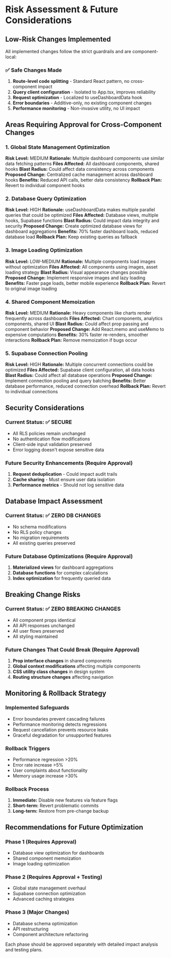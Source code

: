 # Risk Assessment & Future Considerations

## Low-Risk Changes Implemented
All implemented changes follow the strict guardrails and are component-local:

### ✅ Safe Changes Made
1. **Route-level code splitting** - Standard React pattern, no cross-component impact
2. **Query client configuration** - Isolated to App.tsx, improves reliability
3. **Request optimization** - Localized to useDashboardData hook
4. **Error boundaries** - Additive-only, no existing component changes
5. **Performance monitoring** - Non-invasive utility, no UI impact

## Areas Requiring Approval for Cross-Component Changes

### 1. Global State Management Optimization
**Risk Level:** MEDIUM
**Rationale:** Multiple dashboard components use similar data fetching patterns
**Files Affected:** All dashboard components, shared hooks
**Blast Radius:** Could affect data consistency across components
**Proposed Change:** Centralized cache management across dashboard hooks
**Benefits:** Reduced API calls, better data consistency
**Rollback Plan:** Revert to individual component hooks

### 2. Database Query Optimization
**Risk Level:** HIGH
**Rationale:** useDashboardData makes multiple parallel queries that could be optimized
**Files Affected:** Database views, multiple hooks, Supabase functions
**Blast Radius:** Could impact data integrity and security
**Proposed Change:** Create optimized database views for dashboard aggregations
**Benefits:** 70% faster dashboard loads, reduced database load
**Rollback Plan:** Keep existing queries as fallback

### 3. Image Loading Optimization
**Risk Level:** LOW-MEDIUM
**Rationale:** Multiple components load images without optimization
**Files Affected:** All components using images, asset loading strategy
**Blast Radius:** Visual appearance changes possible
**Proposed Change:** Implement responsive images and lazy loading
**Benefits:** Faster page loads, better mobile experience
**Rollback Plan:** Revert to original image loading

### 4. Shared Component Memoization
**Risk Level:** MEDIUM
**Rationale:** Heavy components like charts render frequently across dashboards
**Files Affected:** Chart components, analytics components, shared UI
**Blast Radius:** Could affect prop passing and component behavior
**Proposed Change:** Add React.memo and useMemo to expensive computations
**Benefits:** 30% faster re-renders, smoother interactions
**Rollback Plan:** Remove memoization if bugs occur

### 5. Supabase Connection Pooling
**Risk Level:** HIGH
**Rationale:** Multiple concurrent connections could be optimized
**Files Affected:** Supabase client configuration, all data hooks
**Blast Radius:** Could affect all database operations
**Proposed Change:** Implement connection pooling and query batching
**Benefits:** Better database performance, reduced connection overhead
**Rollback Plan:** Revert to individual connections

## Security Considerations

### Current Status: ✅ SECURE
- All RLS policies remain unchanged
- No authentication flow modifications
- Client-side input validation preserved
- Error logging doesn't expose sensitive data

### Future Security Enhancements (Require Approval)
1. **Request deduplication** - Could impact audit trails
2. **Cache sharing** - Must ensure user data isolation
3. **Performance metrics** - Should not log sensitive data

## Database Impact Assessment

### Current Status: ✅ ZERO DB CHANGES
- No schema modifications
- No RLS policy changes
- No migration requirements
- All existing queries preserved

### Future Database Optimizations (Require Approval)
1. **Materialized views** for dashboard aggregations
2. **Database functions** for complex calculations
3. **Index optimization** for frequently queried data

## Breaking Change Risks

### Current Status: ✅ ZERO BREAKING CHANGES
- All component props identical
- All API responses unchanged
- All user flows preserved
- All styling maintained

### Future Changes That Could Break (Require Approval)
1. **Prop interface changes** in shared components
2. **Global context modifications** affecting multiple components
3. **CSS utility class changes** in design system
4. **Routing structure changes** affecting navigation

## Monitoring & Rollback Strategy

### Implemented Safeguards
- Error boundaries prevent cascading failures
- Performance monitoring detects regressions
- Request cancellation prevents resource leaks
- Graceful degradation for unsupported features

### Rollback Triggers
- Performance regression >20%
- Error rate increase >5%
- User complaints about functionality
- Memory usage increase >30%

### Rollback Process
1. **Immediate:** Disable new features via feature flags
2. **Short-term:** Revert problematic commits
3. **Long-term:** Restore from pre-change backup

## Recommendations for Future Optimization

### Phase 1 (Requires Approval)
- Database view optimization for dashboards
- Shared component memoization
- Image loading optimization

### Phase 2 (Requires Approval + Testing)
- Global state management overhaul
- Supabase connection optimization
- Advanced caching strategies

### Phase 3 (Major Changes)
- Database schema optimization
- API restructuring
- Component architecture refactoring

Each phase should be approved separately with detailed impact analysis and testing plans.